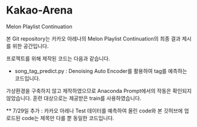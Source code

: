 # Kakao-Arena
Melon Playlist Continuation

본 Git repository는 카카오 아레나의 Melon Playlist Continuation의 최종 결과 제시를 위한 공간입니다.

프로젝트를 위해 제작된 코드는 다음과 같습니다.

* song_tag_predict.py : Denoising Auto Encoder를 활용하여 tag를 예측하는 코드입니다.

가상환경을 구축하지 않고 제작하였으므로 Anaconda Prompt에서의 작동은 확인되지 않았습니다.
훈련 대상으로는 제공받은 train를 사용하였습니다.

** 7/29일 추가 : 카카오 아레나 Test 데이터를 예측하여 올린 code와 본 깃허브에 업로드된 code는 제목만 다를 뿐 동일한 코드입니다. 


